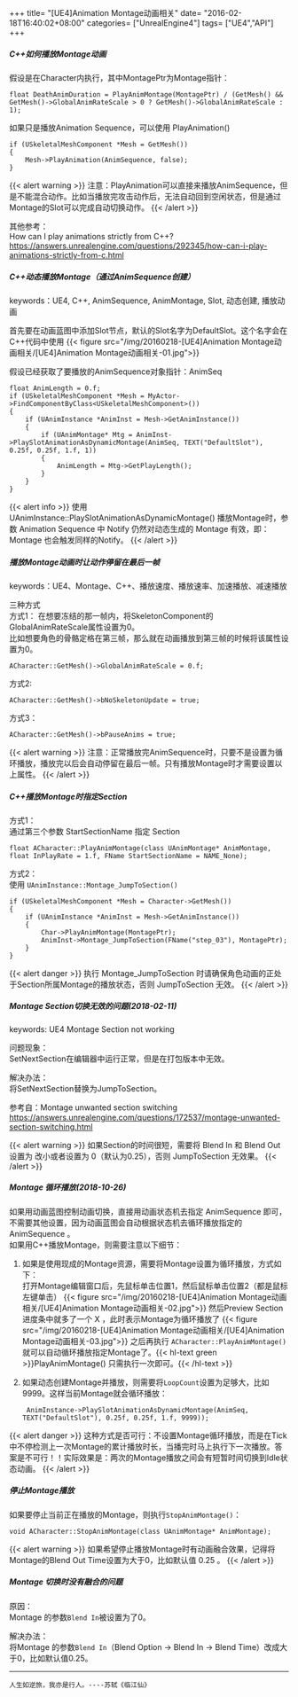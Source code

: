 +++
title= "[UE4]Animation Montage动画相关"
date= "2016-02-18T16:40:02+08:00"
categories= ["UnrealEngine4"]
tags= ["UE4","API"]
+++

##### C++如何播放Montage动画

假设是在Character内执行，其中MontagePtr为Montage指针：

	float DeathAnimDuration = PlayAnimMontage(MontagePtr) / (GetMesh() && GetMesh()->GlobalAnimRateScale > 0 ? GetMesh()->GlobalAnimRateScale : 1);

如果只是播放Animation Sequence，可以使用 PlayAnimation()

	if (USkeletalMeshComponent *Mesh = GetMesh())
	{
		Mesh->PlayAnimation(AnimSequence, false);
	}

{{< alert warning >}}
注意：PlayAnimation可以直接来播放AnimSequence，但是不能混合动作。比如当播放完攻击动作后，无法自动回到空闲状态，但是通过Montage的Slot可以完成自动切换动作。
{{< /alert >}}


其他参考：  
How can I play animations strictly from C++?  
https://answers.unrealengine.com/questions/292345/how-can-i-play-animations-strictly-from-c.html

##### C++动态播放Montage（通过AnimSequence创建）

keywords：UE4, C++, AnimSequence, AnimMontage, Slot, 动态创建, 播放动画

首先要在动画蓝图中添加Slot节点，默认的Slot名字为DefaultSlot。这个名字会在C++代码中使用
{{< figure src="/img/20160218-[UE4]Animation Montage动画相关/[UE4]Animation Montage动画相关-01.jpg">}}

假设已经获取了要播放的AnimSequence对象指针：AnimSeq

    float AnimLength = 0.f;
    if (USkeletalMeshComponent *Mesh = MyActor->FindComponentByClass<USkeletalMeshComponent>())
    {
        if (UAnimInstance *AnimInst = Mesh->GetAnimInstance())
        {
            if (UAnimMontage* Mtg = AnimInst->PlaySlotAnimationAsDynamicMontage(AnimSeq, TEXT("DefaultSlot"), 0.25f, 0.25f, 1.f, 1))
            {
                AnimLength = Mtg->GetPlayLength();
            }
        }
    }
    
{{< alert info >}}
使用 UAnimInstance::PlaySlotAnimationAsDynamicMontage() 播放Montage时，参数 Animation Sequence 中 Notify 仍然对动态生成的 Montage 有效，即：Montage 也会触发同样的Notify。
{{< /alert >}}

##### 播放Montage动画时让动作停留在最后一帧

keywords：UE4、Montage、C++、播放速度、播放速率、加速播放、减速播放

三种方式  
方式1：
在想要冻结的那一帧内，将SkeletonComponent的GlobalAnimRateScale属性设置为0。  
比如想要角色的骨骼定格在第三帧，那么就在动画播放到第三帧的时候将该属性设置为0。

    ACharacter::GetMesh()->GlobalAnimRateScale = 0.f;

方式2:

    ACharacter::GetMesh()->bNoSkeletonUpdate = true;

方式3：

    ACharacter::GetMesh()->bPauseAnims = true;

{{< alert warning >}}
注意：正常播放完AnimSequence时，只要不是设置为循环播放，播放完以后会自动停留在最后一帧。只有播放Montage时才需要设置以上属性。
{{< /alert >}}

##### C++播放Montage时指定Section

方式1：  
通过第三个参数 StartSectionName 指定 Section
    
    float ACharacter::PlayAnimMontage(class UAnimMontage* AnimMontage, float InPlayRate = 1.f, FName StartSectionName = NAME_None);

方式2：  
使用 `UAnimInstance::Montage_JumpToSection()` 

    if (USkeletalMeshComponent *Mesh = Character->GetMesh())
    {
        if (UAnimInstance *AnimInst = Mesh->GetAnimInstance())
        {
            Char->PlayAnimMontage(MontagePtr);
            AnimInst->Montage_JumpToSection(FName("step_03"), MontagePtr);
        }
    }
    
{{< alert danger >}}
执行 Montage_JumpToSection 时请确保角色动画的正处于Section所属Montage的播放状态，否则 JumpToSection 无效。
{{< /alert >}}

##### Montage Section切换无效的问题(2018-02-11)

keywords: UE4 Montage Section not working

问题现象：  
SetNextSection在编辑器中运行正常，但是在打包版本中无效。

解决办法：  
将SetNextSection替换为JumpToSection。

参考自：Montage unwanted section switching  
https://answers.unrealengine.com/questions/172537/montage-unwanted-section-switching.html

{{< alert warning >}}
如果Section的时间很短，需要将 Blend In 和 Blend Out 设置为 改小或者设置为 0（默认为0.25），否则 JumpToSection 无效果。
{{< /alert >}}

##### Montage 循环播放(2018-10-26)

如果用动画蓝图控制动画切换，直接用动画状态机去指定 AnimSequence 即可，不需要其他设置，因为动画蓝图会自动根据状态机去循环播放指定的 AnimSequence 。  
如果用C++播放Montage，则需要注意以下细节：

1. 如果是使用现成的Montage资源，需要将Montage设置为循环播放，方式如下：  
打开Montage编辑窗口后，先鼠标单击位置1，然后鼠标单击位置2（都是鼠标左键单击）
{{< figure src="/img/20160218-[UE4]Animation Montage动画相关/[UE4]Animation Montage动画相关-02.jpg">}}
然后Preview Section 进度条中就多了一个 X ，此时表示Montage为循环播放了
{{< figure src="/img/20160218-[UE4]Animation Montage动画相关/[UE4]Animation Montage动画相关-03.jpg">}}
之后再执行 `ACharacter::PlayAnimMontage()` 就可以自动循环播放指定Montage了。{{< hl-text green >}}PlayAnimMontage() 只需执行一次即可。{{< /hl-text >}}

2. 如果动态创建Montage并播放，则需要将`LoopCount`设置为足够大，比如 9999。这样当前Montage就会循环播放：

        AnimInstance->PlaySlotAnimationAsDynamicMontage(AnimSeq, TEXT("DefaultSlot"), 0.25f, 0.25f, 1.f, 9999));
        
{{< alert danger >}}
这种方式是否可行：不设置Montage循环播放，而是在Tick中不停检测上一次Montage的累计播放时长，当播完时马上执行下一次播放。答案是不可行！！实际效果是：两次的Montage播放之间会有短暂时间切换到Idle状态动画。
{{< /alert >}}
    
##### 停止Montage播放
如果要停止当前正在播放的Montage，则执行`StopAnimMontage()`：

    void ACharacter::StopAnimMontage(class UAnimMontage* AnimMontage);
    
{{< alert warning >}}
如果希望停止播放Montage时有动画融合效果，记得将Montage的Blend Out Time设置为大于0，比如默认值 0.25 。
{{< /alert >}}

##### Montage 切换时没有融合的问题

原因：  
Montage 的参数`Blend In`被设置为了0。

解决办法：  
将Montage 的参数`Blend In`（Blend Option -> Blend In -> Blend Time）改成大于0，比如默认值0.25。


***
`人生如逆旅，我亦是行人。----苏轼《临江仙》`
